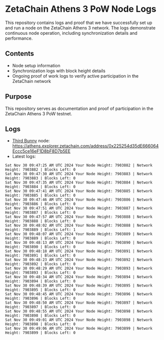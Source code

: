 # ZetaChain Athens 3 PoW Node Logs
This repository contains logs and proof that we have successfully set up and run a node on the ZetaChain Athens 3 network. The logs demonstrate continuous node operation, including synchronization details and performance.

## Contents
- Node setup information
- Synchronization logs with block height details
- Ongoing proof of work logs to verify active participation in the ZetaChain network

## Purpose
This repository serves as documentation and proof of participation in the ZetaChain Athens 3 PoW testnet.

## Logs

- [Third Bunny](https://thirdbunny.xyz/) node: https://athens.explorer.zetachain.com/address/0x225254d35dE666064Eccc5ce16eF1D8bF8D7b5EE
- Latest logs:
```
Sat Nov 30 09:47:25 AM UTC 2024 Your Node Height: 7903882 | Network Height: 7903882 | Blocks Left: 0
Sat Nov 30 09:47:30 AM UTC 2024 Your Node Height: 7903883 | Network Height: 7903883 | Blocks Left: 0
Sat Nov 30 09:47:35 AM UTC 2024 Your Node Height: 7903884 | Network Height: 7903884 | Blocks Left: 0
Sat Nov 30 09:47:41 AM UTC 2024 Your Node Height: 7903885 | Network Height: 7903885 | Blocks Left: 0
Sat Nov 30 09:47:46 AM UTC 2024 Your Node Height: 7903886 | Network Height: 7903886 | Blocks Left: 0
Sat Nov 30 09:47:51 AM UTC 2024 Your Node Height: 7903887 | Network Height: 7903887 | Blocks Left: 0
Sat Nov 30 09:47:57 AM UTC 2024 Your Node Height: 7903888 | Network Height: 7903888 | Blocks Left: 0
Sat Nov 30 09:48:02 AM UTC 2024 Your Node Height: 7903888 | Network Height: 7903889 | Blocks Left: 1
Sat Nov 30 09:48:07 AM UTC 2024 Your Node Height: 7903889 | Network Height: 7903889 | Blocks Left: 0
Sat Nov 30 09:48:13 AM UTC 2024 Your Node Height: 7903890 | Network Height: 7903890 | Blocks Left: 0
Sat Nov 30 09:48:18 AM UTC 2024 Your Node Height: 7903891 | Network Height: 7903891 | Blocks Left: 0
Sat Nov 30 09:48:23 AM UTC 2024 Your Node Height: 7903892 | Network Height: 7903892 | Blocks Left: 0
Sat Nov 30 09:48:29 AM UTC 2024 Your Node Height: 7903893 | Network Height: 7903893 | Blocks Left: 0
Sat Nov 30 09:48:34 AM UTC 2024 Your Node Height: 7903894 | Network Height: 7903894 | Blocks Left: 0
Sat Nov 30 09:48:39 AM UTC 2024 Your Node Height: 7903895 | Network Height: 7903895 | Blocks Left: 0
Sat Nov 30 09:48:45 AM UTC 2024 Your Node Height: 7903896 | Network Height: 7903896 | Blocks Left: 0
Sat Nov 30 09:48:50 AM UTC 2024 Your Node Height: 7903897 | Network Height: 7903897 | Blocks Left: 0
Sat Nov 30 09:48:55 AM UTC 2024 Your Node Height: 7903898 | Network Height: 7903898 | Blocks Left: 0
Sat Nov 30 09:49:01 AM UTC 2024 Your Node Height: 7903898 | Network Height: 7903898 | Blocks Left: 0
Sat Nov 30 09:49:06 AM UTC 2024 Your Node Height: 7903899 | Network Height: 7903899 | Blocks Left: 0
```
